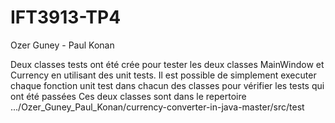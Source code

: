 # IFT3913-TP4
Ozer Guney - Paul Konan

Deux classes tests ont été crée pour tester les deux classes MainWindow et Currency en utilisant des unit tests. Il est possible de simplement executer chaque fonction unit test dans chacun des classes pour vérifier les tests qui ont été passées
Ces deux classes sont dans le repertoire .../Ozer_Guney_Paul_Konan/currency-converter-in-java-master/src/test
